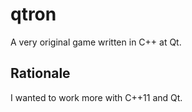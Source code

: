 # qtron #

A very original game written in C++ at Qt.

## Rationale ##

I wanted to work more with C++11 and Qt.
